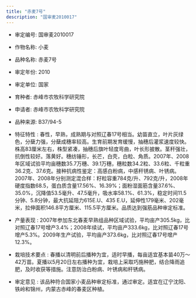 ```yaml
---
title: "赤麦7号"
description: "国审麦2010017"
---
```

* 审定编号:  国审麦2010017

*  作物名称:  小麦

*  品种名称:  赤麦7号

*  审定年份:  2010

*  审定单位:  国家

* 育种者:  赤峰市农牧科学研究院

*  申请者:  赤峰市农牧科学研究院

*  品种来源:  B37/94-5

*  特征特性 : 
春性，早熟，成熟期与对照辽春17号相当。幼苗直立，叶片灰绿色，分蘖力强，分蘖成穗率较高。生育前期发育缓慢，抽穗后灌浆速度较快。株高83厘米左右，株型紧凑，抽穗后旗叶轻度弯曲，叶长形披散。茎秆强壮，抗倒性较好。落黄好。穗纺锤形，长芒，白壳，白粒、角质。2007年、2008年区域试验平均亩穗数35.7万穗、39.1万穗，穗粒数34.2粒、33.6粒、千粒重36.2克、37.6克。接种抗病性鉴定：高感白粉病，中感秆锈病、叶锈病。2007年、2008年分别测定混合样：籽粒容重784克/升、792克/升，2008年硬度指数68.5，蛋白质含量17.56%、16.39%；面粉湿面筋含量37.6%、35.0%，沉降值53.5毫升、47.5毫升，吸水率58.1%、61.3%，稳定时间11.5分钟、5.8分钟，最大抗延阻力615E.U、435 E.U，延伸性179毫米、202毫米，拉伸面积146.8平方厘米、115.5平方厘米。品质达到强筋品种审定标准。
 
*  产量表现 : 
2007年参加东北春麦早熟组品种区域试验，平均亩产305.5kg，比对照辽春17号增产3.4%；2008年续试，平均亩产333.6kg，比对照辽春17号增产5.3%。2009年生产试验，平均亩产373.6kg，比对照辽春17号增产12.3%。

*  栽培技术要点 : 
春播以清明前后播种为宜，适时早播，每亩适宜基本苗40万～42万苗。夏播以5月20日左右播种为宜，栽培上采取巧施种肥，结合降雨追肥，及时收获等措施。注意防治白粉病、叶锈病和秆锈病。

*  审定意见 : 
该品种符合国家小麦品种审定标准，通过审定。适宜在辽宁沈阳、铁岭和锦州，内蒙古赤峰的春麦区种植。

